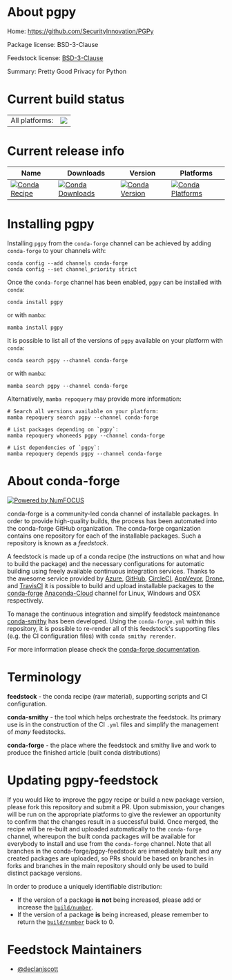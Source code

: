 About pgpy
==========

Home: https://github.com/SecurityInnovation/PGPy

Package license: BSD-3-Clause

Feedstock license: [BSD-3-Clause](https://github.com/conda-forge/pgpy-feedstock/blob/main/LICENSE.txt)

Summary: Pretty Good Privacy for Python

Current build status
====================


<table><tr><td>All platforms:</td>
    <td>
      <a href="https://dev.azure.com/conda-forge/feedstock-builds/_build/latest?definitionId=13705&branchName=main">
        <img src="https://dev.azure.com/conda-forge/feedstock-builds/_apis/build/status/pgpy-feedstock?branchName=main">
      </a>
    </td>
  </tr>
</table>

Current release info
====================

| Name | Downloads | Version | Platforms |
| --- | --- | --- | --- |
| [![Conda Recipe](https://img.shields.io/badge/recipe-pgpy-green.svg)](https://anaconda.org/conda-forge/pgpy) | [![Conda Downloads](https://img.shields.io/conda/dn/conda-forge/pgpy.svg)](https://anaconda.org/conda-forge/pgpy) | [![Conda Version](https://img.shields.io/conda/vn/conda-forge/pgpy.svg)](https://anaconda.org/conda-forge/pgpy) | [![Conda Platforms](https://img.shields.io/conda/pn/conda-forge/pgpy.svg)](https://anaconda.org/conda-forge/pgpy) |

Installing pgpy
===============

Installing `pgpy` from the `conda-forge` channel can be achieved by adding `conda-forge` to your channels with:

```
conda config --add channels conda-forge
conda config --set channel_priority strict
```

Once the `conda-forge` channel has been enabled, `pgpy` can be installed with `conda`:

```
conda install pgpy
```

or with `mamba`:

```
mamba install pgpy
```

It is possible to list all of the versions of `pgpy` available on your platform with `conda`:

```
conda search pgpy --channel conda-forge
```

or with `mamba`:

```
mamba search pgpy --channel conda-forge
```

Alternatively, `mamba repoquery` may provide more information:

```
# Search all versions available on your platform:
mamba repoquery search pgpy --channel conda-forge

# List packages depending on `pgpy`:
mamba repoquery whoneeds pgpy --channel conda-forge

# List dependencies of `pgpy`:
mamba repoquery depends pgpy --channel conda-forge
```


About conda-forge
=================

[![Powered by
NumFOCUS](https://img.shields.io/badge/powered%20by-NumFOCUS-orange.svg?style=flat&colorA=E1523D&colorB=007D8A)](https://numfocus.org)

conda-forge is a community-led conda channel of installable packages.
In order to provide high-quality builds, the process has been automated into the
conda-forge GitHub organization. The conda-forge organization contains one repository
for each of the installable packages. Such a repository is known as a *feedstock*.

A feedstock is made up of a conda recipe (the instructions on what and how to build
the package) and the necessary configurations for automatic building using freely
available continuous integration services. Thanks to the awesome service provided by
[Azure](https://azure.microsoft.com/en-us/services/devops/), [GitHub](https://github.com/),
[CircleCI](https://circleci.com/), [AppVeyor](https://www.appveyor.com/),
[Drone](https://cloud.drone.io/welcome), and [TravisCI](https://travis-ci.com/)
it is possible to build and upload installable packages to the
[conda-forge](https://anaconda.org/conda-forge) [Anaconda-Cloud](https://anaconda.org/)
channel for Linux, Windows and OSX respectively.

To manage the continuous integration and simplify feedstock maintenance
[conda-smithy](https://github.com/conda-forge/conda-smithy) has been developed.
Using the ``conda-forge.yml`` within this repository, it is possible to re-render all of
this feedstock's supporting files (e.g. the CI configuration files) with ``conda smithy rerender``.

For more information please check the [conda-forge documentation](https://conda-forge.org/docs/).

Terminology
===========

**feedstock** - the conda recipe (raw material), supporting scripts and CI configuration.

**conda-smithy** - the tool which helps orchestrate the feedstock.
                   Its primary use is in the construction of the CI ``.yml`` files
                   and simplify the management of *many* feedstocks.

**conda-forge** - the place where the feedstock and smithy live and work to
                  produce the finished article (built conda distributions)


Updating pgpy-feedstock
=======================

If you would like to improve the pgpy recipe or build a new
package version, please fork this repository and submit a PR. Upon submission,
your changes will be run on the appropriate platforms to give the reviewer an
opportunity to confirm that the changes result in a successful build. Once
merged, the recipe will be re-built and uploaded automatically to the
`conda-forge` channel, whereupon the built conda packages will be available for
everybody to install and use from the `conda-forge` channel.
Note that all branches in the conda-forge/pgpy-feedstock are
immediately built and any created packages are uploaded, so PRs should be based
on branches in forks and branches in the main repository should only be used to
build distinct package versions.

In order to produce a uniquely identifiable distribution:
 * If the version of a package **is not** being increased, please add or increase
   the [``build/number``](https://docs.conda.io/projects/conda-build/en/latest/resources/define-metadata.html#build-number-and-string).
 * If the version of a package **is** being increased, please remember to return
   the [``build/number``](https://docs.conda.io/projects/conda-build/en/latest/resources/define-metadata.html#build-number-and-string)
   back to 0.

Feedstock Maintainers
=====================

* [@declanjscott](https://github.com/declanjscott/)

